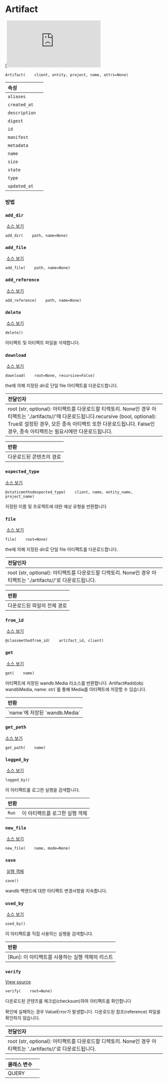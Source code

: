 # Artifact

  
​[​](https://www.github.com/wandb/client/tree/master/wandb/apis/public.py#L2447-L3148)[![https://www.tensorflow.org/images/GitHub-Mark-32px.png](https://lh6.googleusercontent.com/SXVTjyUy1TYkFxx0zfwtaEyI1e-3GyFeuYZLFMinfY6JIEMyq94GMN-mVcyYy3M0mM0XYk9GO9EzUN4OWmT5HS1DzoL0W_USaH00lli5i76BqbNTEEbsJkF_6oNqa8Y4MQGn3dBS7J1cEailyA)**GitHub에서 소스 확인하기**](https://www.github.com/wandb/client/tree/master/wandb/apis/public.py#L2447-L3148)**​**​

```text
Artifact(    client, entity, project, name, attrs=None)
```

| **속성** | ​ |
| :--- | :--- |
| `aliases` | ​ |
| `created_at` | ​ |
| `description` | ​ |
| `digest` | ​ |
| `id` | ​ |
| `manifest` | ​ |
| `metadata` | ​ |
| `name` | ​ |
| `size` | ​ |
| `state` | ​ |
| `type` | ​ |
| `updated_at` | ​ |

### **방법**

### `add_dir` <a id="add_dir"></a>

​ [소스 보기](https://www.github.com/wandb/client/tree/master/wandb/apis/public.py#L2666-L2667)**​**​

```text
add_dir(    path, name=None)
```

### `add_file` <a id="add_file"></a>

​ [소스 보기](https://www.github.com/wandb/client/tree/master/wandb/apis/public.py#L2663-L2664)**​**​

```text
add_file(    path, name=None)
```

### `add_reference` <a id="add_reference"></a>

​ [소스 보기](https://www.github.com/wandb/client/tree/master/wandb/apis/public.py#L2669-L2670)**​**​

```text
add_reference(    path, name=None)
```

### `delete` <a id="delete"></a>

​ [소스 보기](https://www.github.com/wandb/client/tree/master/wandb/apis/public.py#L2643-L2658)**​**​

```text
delete()
```

아티팩트 및 아티팩트 파일을 삭제합니다.

### `download` <a id="download"></a>

​ [소스 보기](https://www.github.com/wandb/client/tree/master/wandb/apis/public.py#L2799-L2841)**​**​

```text
download(    root=None, recursive=False)
```

 the에 의해 지정된 dir로 단일 file 아티팩트를 다운로드합니다.

| **전달인자** |
| :--- |
| root \(str, optional\): 아티팩트를 다운로드할 티렉토리. None인 경우 아티팩트는 './artifacts//'에 다운로드됩니다.recursive \(bool, optional\): True로 설정된 경우, 모든 종속 아티팩트 또한 다운로드됩니다. False인 경우, 종속 아티팩트는 필요시에만 다운로드됩니다. |

| **반환** |
| :--- |
| 다운로드된 콘텐츠의 경로 |

### `expected_type` <a id="expected_type"></a>

​[소스 보기](https://www.github.com/wandb/client/tree/master/wandb/apis/public.py#L2601-L2641)**​**​

```text
@staticmethodexpected_type(    client, name, entity_name, project_name)
```

 지정된 이름 및 프로젝트에 대한 예상 유형을 반환합니다

### `file` <a id="file"></a>

​ [소스 보기](https://www.github.com/wandb/client/tree/master/wandb/apis/public.py#L2843-L2864)**​**​

```text
file(    root=None)
```

the에 의해 지정된 dir로 단일 file 아티팩트를 다운로드합니다.

| **전달인자** |
| :--- |
| root \(str, optional\): 아티팩트를 다운로드할 디렉토리. None인 경우 아티팩트는 './artifacts//'로 다운로드됩니다. |

| **반환** |
| :--- |
| 다운로드된 파일의 전체 경로 |

### `from_id` <a id="from_id"></a>

​ [소스 보기](https://www.github.com/wandb/client/tree/master/wandb/apis/public.py#L2469-L2509)​

```text
@classmethodfrom_id(    artifact_id, client)
```

### `get` <a id="get"></a>

​ [소스 보기](https://www.github.com/wandb/client/tree/master/wandb/apis/public.py#L2763-L2797)**​**​

```text
get(    name)
```

아티팩트에 저장된 wandb.Media 리소스를 반환합니다. Artifact\#add\(obj: wandbMedia, name: str\)\`를 통해 Media를 아티팩트에 저장할 수 있습니다.

| **반환** |
| :--- |
| \`name\`에 저장된 \`wandb.Media\` |

### `get_path` <a id="get_path"></a>

​[소스 보기](https://www.github.com/wandb/client/tree/master/wandb/apis/public.py#L2692-L2761)**​**​

```text
get_path(    name)
```

### `logged_by` <a id="logged_by"></a>

​ [소스 보기](https://www.github.com/wandb/client/tree/master/wandb/apis/public.py#L3115-L3148)**​**​

```text
logged_by()
```

이 아티팩트를 로그한 실행을 검색합니다.

| **반환** | ​ |
| :--- | :--- |
| `Run` | 이 아티팩트를 로그한 실행 객체 |

### `new_file` <a id="new_file"></a>

​ [소스 보기](https://www.github.com/wandb/client/tree/master/wandb/apis/public.py#L2660-L2661)**​**​

```text
new_file(    name, mode=None)
```

### `save` <a id="save"></a>

​ [실행 객체](https://www.github.com/wandb/client/tree/master/wandb/apis/public.py#L2877-L2915)**​**​

```text
save()
```

wandb 백엔드에 대한 아티팩트 변경사항을 지속합니다.

### `used_by` <a id="used_by"></a>

​ [소스 보기](https://www.github.com/wandb/client/tree/master/wandb/apis/public.py#L3071-L3113)**​**​

```text
used_by()
```

이 아티팩트를 직접 사용하는 실행을 검색합니다.

| **반환** |
| :--- |
| \[Run\]: 이 아티팩트를 사용하는 실행 객체의 리스트 |

### `verify` <a id="verify"></a>

​[View source](https://www.github.com/wandb/client/tree/master/wandb/apis/public.py#L2917-L2942)​

```text
verify(    root=None)
```

다운로드된 콘텐츠를 체크섬\(checksum\)하여 아티팩트를 확인합니다

확인에 실패하는 경우 ValueError가 발생합니다. 다운로드된 참조\(reference\) 파일을 확인하지 않습니다.

| **전달인자** |
| :--- |
| root \(str, optional\): 아티팩트를 다운로드할 디렉토리. None인 경우 아티팩트는 './artifacts//'로 다운로드됩니다. |

| **클래스 변수** | ​ |
| :--- | :--- |
| QUERY | ​ |

[  
](https://docs.wandb.ai/ref/public-api/projects)

